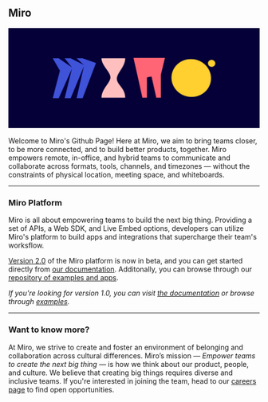 ## Miro

[<img src="profile/banner.png" alt="Miro Developer Platform" />](https://miro.com/about/)

Welcome to Miro's Github Page! Here at Miro, we aim to bring teams closer, to be more connected, and to build better products, together. Miro empowers remote, in-office, and hybrid teams to communicate and collaborate across formats, tools, channels, and timezones — without the constraints of physical location, meeting space, and whiteboards.

---

### Miro Platform

Miro is all about empowering teams to build the next big thing. Providing a set of APIs, a Web SDK, and Live Embed options, developers can utilize Miro's platform to build apps and integrations that supercharge their team's worksflow.

[Version 2.0](https://miro.com/blog/developer-platform-beta/) of the Miro platform is now in beta, and you can get started directly from [our documentation](https://beta.developers.miro.com/). Additonally, you can browse through our [repository of examples and apps](https://github.com/miroapp/app-examples/tree/beta).

_If you're looking for version 1.0, you can visit [the documentation](https://developers.miro.com/docs) or browse through [examples](https://github.com/miroapp/app-examples/tree/main)._

---

### Want to know more?

At Miro, we strive to create and foster an environment of belonging and collaboration across cultural differences. Miro’s mission — _Empower teams to create the next big thing_ — is how we think about our product, people, and culture. We believe that creating big things requires diverse and inclusive teams. If you're interested in joining the team, head to our [careers page](https://miro.com/careers/) to find open opportunities.
